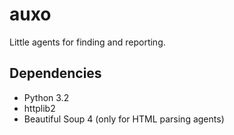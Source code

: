 # auxo
Little agents for finding and reporting.

## Dependencies

* Python 3.2
* httplib2
* Beautiful Soup 4 (only for HTML parsing agents)
